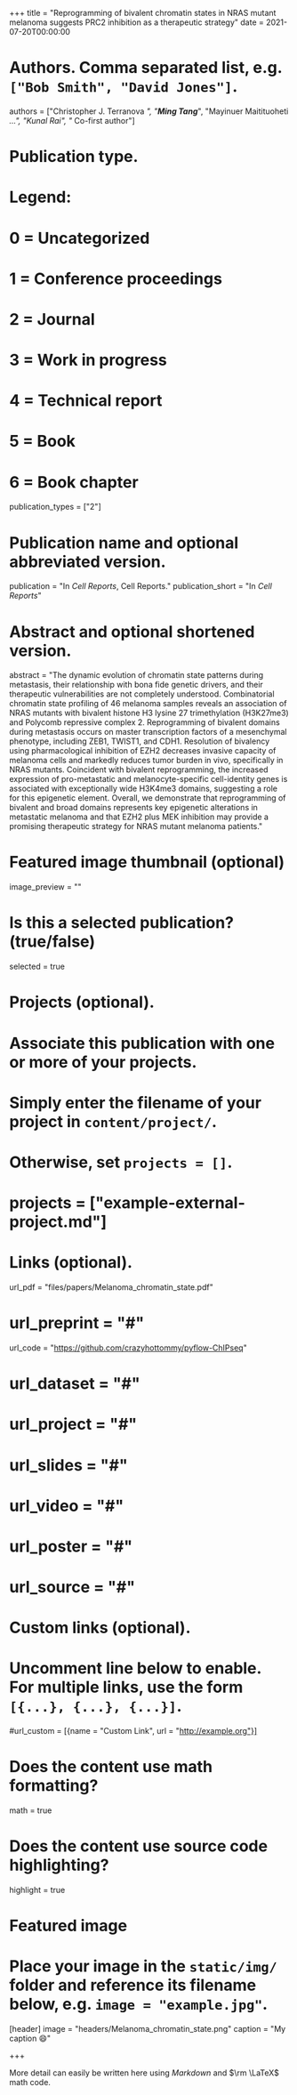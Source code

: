 +++
title = "Reprogramming of bivalent chromatin states in NRAS mutant melanoma suggests PRC2 inhibition as a therapeutic strategy"
date = 2021-07-20T00:00:00

# Authors. Comma separated list, e.g. `["Bob Smith", "David Jones"]`.
authors = ["Christopher J. Terranova *", "**Ming Tang***", "Mayinuer Maitituoheti *...", "Kunal Rai", "* Co-first author"]

# Publication type.
# Legend:
# 0 = Uncategorized
# 1 = Conference proceedings
# 2 = Journal
# 3 = Work in progress
# 4 = Technical report
# 5 = Book
# 6 = Book chapter
publication_types = ["2"]

# Publication name and optional abbreviated version.
publication = "In *Cell Reports*, Cell Reports."
publication_short = "In *Cell Reports*"
# Abstract and optional shortened version.
abstract = "The dynamic evolution of chromatin state patterns during metastasis, their relationship with bona fide genetic drivers, and their therapeutic vulnerabilities are not completely understood. Combinatorial chromatin state profiling of 46 melanoma samples reveals an association of NRAS mutants with bivalent histone H3 lysine 27 trimethylation (H3K27me3) and Polycomb repressive complex 2. Reprogramming of bivalent domains during metastasis occurs on master transcription factors of a mesenchymal phenotype, including ZEB1, TWIST1, and CDH1. Resolution of bivalency using pharmacological inhibition of EZH2 decreases invasive capacity of melanoma cells and markedly reduces tumor burden in vivo, specifically in NRAS mutants. Coincident with bivalent reprogramming, the increased expression of pro-metastatic and melanocyte-specific cell-identity genes is associated with exceptionally wide H3K4me3 domains, suggesting a role for this epigenetic element. Overall, we demonstrate that reprogramming of bivalent and broad domains represents key epigenetic alterations in metastatic melanoma and that EZH2 plus MEK inhibition may provide a promising therapeutic strategy for NRAS mutant melanoma patients."

# Featured image thumbnail (optional)
image_preview = ""

# Is this a selected publication? (true/false)
selected = true

# Projects (optional).
#   Associate this publication with one or more of your projects.
#   Simply enter the filename of your project in `content/project/`.
#   Otherwise, set `projects = []`.
# projects = ["example-external-project.md"]

# Links (optional).
url_pdf = "files/papers/Melanoma_chromatin_state.pdf"
# url_preprint = "#"
url_code = "https://github.com/crazyhottommy/pyflow-ChIPseq"
# url_dataset = "#"
# url_project = "#"
# url_slides = "#"
# url_video = "#"
# url_poster = "#"
# url_source = "#"

# Custom links (optional).
#   Uncomment line below to enable. For multiple links, use the form `[{...}, {...}, {...}]`.
#url_custom = [{name = "Custom Link", url = "http://example.org"}]

# Does the content use math formatting?
math = true

# Does the content use source code highlighting?
highlight = true

# Featured image
# Place your image in the `static/img/` folder and reference its filename below, e.g. `image = "example.jpg"`.
[header]
image = "headers/Melanoma_chromatin_state.png"
caption = "My caption :smile:"

+++

More detail can easily be written here using *Markdown* and $\rm \LaTeX$ math code.
